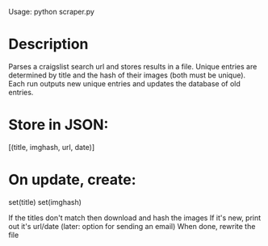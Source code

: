 Usage: python scraper.py <craigslist search url>


# Description

Parses a craigslist search url and stores results in a file. Unique entries are
determined by title and the hash of their images (both must be unique). Each
run outputs new unique entries and updates the database of old entries.


# Store in JSON:
[(title, imghash, url, date)]


# On update, create:
set(title)
set(imghash)

If the titles don't match then download and hash the images
If it's new, print out it's url/date (later: option for sending an email)
When done, rewrite the file


